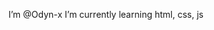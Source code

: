 I’m @Odyn-x
I’m currently learning html, css, js 



<!---
Odyn-x/Odyn-x is a ✨ special ✨ repository because its `README.md` (this file) appears on your GitHub profile.
You can click the Preview link to take a look at your changes.
--->
